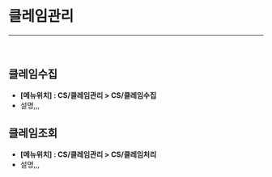 <br>

# 클레임관리

---
<br>

## 클레임수집
* **[메뉴위치] : CS/클레임관리 > CS/클레임수집**
* 설명,,,

## 클레임조회
* **[메뉴위치] : CS/클레임관리 > CS/클레임처리**
* 설명,,,